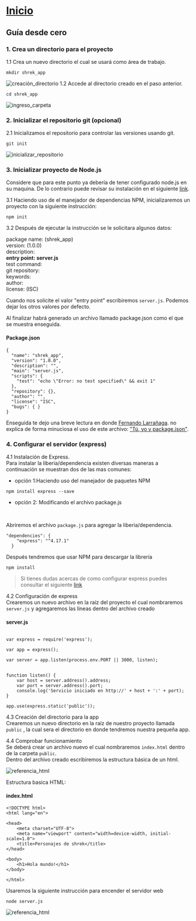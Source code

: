 # [Inicio](https://centrodecomputoitslp.github.io/que_personaje_shrek_eres)
## Guía desde cero
### 1. Crea un directorio para el proyecto
 1.1 Crea un nuevo directorio el cual se usará como área de trabajo.
```
mkdir shrek_app
```
![creación_directorio](./Images/1_1.png)
1.2 Accede al directorio creado en el paso anterior.
``` 
cd shrek_app 
```
![ingreso_carpeta](./Images/1_2.png)
### 2. Inicializar el repositorio git (opcional)
2.1 Inicializamos el repositorio para controlar las versiones usando git.
``` 
git init
```
![inicializar_repositorio](./Images/2_1.png)
### 3. Inicializar proyecto de Node.js
Considere que para este punto ya debería de tener configurado node.js en su maquina. De lo contrario puede revisar su instalación en el siguiente [link](https://nodejs.org/es/).

3.1 Haciendo uso de el manejador de dependencias NPM,  inicializaremos un proyecto con la siguiente instrucción:
``` 
npm init
```
3.2 Después de ejecutar la instrucción se le solicitara algunos datos: 

package name: (shrek_app) <br> 
version: (1.0.0) <br> 
description: <br> 
<b>
entry point: server.js <br> 
</b>
test command:<br>
git repository: <br>
keywords:<br>
author:<br>
license: (ISC) <br>

Cuando nos solicite el valor "entry point" escribiremos ```server.js```.
Podemos dejar los otros valores por defecto. 

Al finalizar habrá generado un archivo llamado package.json como el que se muestra enseguida.

<h4>Package.json</h4>

```
{
  "name": "shrek_app",
  "version": "1.0.0",
  "description": "",
  "main": "server.js",
  "scripts": {
    "test": "echo \"Error: no test specified\" && exit 1"
  },
  "repository": {},
  "author": "",
  "license": "ISC",
  "bugs": { }  
}
```
Enseguida te dejo una breve lectura en donde [Fernando Larrañaga](https://medium.com/@Xabadu). no explica de forma minuciosa el uso de este archivo: ["Tú, yo y package.json"](https://medium.com/noders/t%C3%BA-yo-y-package-json-9553929fb2e3).

### 4. Configurar el servidor (express)
4.1 Instalación de Express.<br>
Para instalar la liberia/dependencia existen diversas maneras a continuación se muestran dos de las mas comunes:

- opción 1:Haciendo uso del manejador de paquetes NPM
```
npm install express --save
```
- opción 2: Modificando el archivo package.js
<br>

Abriremos el archivo ```package.js``` para agregar la liberia/dependencia. 

```
"dependencies": {
    "express": "^4.17.1"
  }
```
Después tendremos que usar NPM para descargar la librería
```
npm install
```

>  Si tienes dudas acercas de como configurar express puedes consultar el siguiente [link](https://expressjs.com/es/starter/installing.html)

4.2 Configuración de express <br>
Crearemos un nuevo archivo en la raíz del proyecto el cual nombraremos ```server.js``` y agregaremos las lineas dentro del archivo creado

<h4>server.js</h4>

```

var express = require('express');

var app = express();

var server = app.listen(process.env.PORT || 3000, listen);


function listen() {
    var host = server.address().address;
    var port = server.address().port;
    console.log('Servicio iniciado en http://' + host + ':' + port);
}

app.use(express.static('public'));

```

4.3 Creación del directorio para la app<br>
Crearemos un nuevo directorio en la raíz de nuestro proyecto llamada ```public``` , la cual sera el directorio en donde tendremos nuestra pequeña app.

4.4 Comprobar funcionamiento<br>
Se deberá crear un archivo nuevo el cual nombraremos ```index.html``` dentro de la carpeta ```public```.<br>
Dentro del archivo creado escribiremos la estructura básica de un html.

![referencia_html](./images/memes/html.jpg)

Estructura basica HTML:
<h4>index.html</h4>

```
<!DOCTYPE html>
<html lang="en">

<head>
    <meta charset="UTF-8">
    <meta name="viewport" content="width=device-width, initial-scale=1.0">
    <title>Personajes de shrek</title>
</head>

<body>
    <h1>Hola mundo!</h1>
</body>

</html>
```

Usaremos la siguiente instrucción para encender el servidor web  

```
node server.js
```

![referencia_html](./images/memes/hack_html.png)








